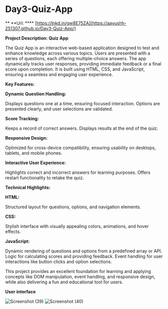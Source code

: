 # Day3-Quiz-App

** **Url: **** [https://lnkd.in/gw8E75ZA](https://aayushh-251307.github.io/Day3-Quiz-App/)

 
****Project Description: Quiz App****


The Quiz App is an interactive web-based application designed to test and enhance knowledge across various topics. Users are presented with a series of questions, each offering multiple-choice answers. The app dynamically tracks user responses, providing immediate feedback or a final score upon completion. It is built using HTML, CSS, and JavaScript, ensuring a seamless and engaging user experience.


******Key Features:******


**Dynamic Question Handling:**


Displays questions one at a time, ensuring focused interaction.
Options are presented clearly, and user selections are validated.

**Score Tracking:**

Keeps a record of correct answers.
Displays results at the end of the quiz.


**Responsive Design:**

Optimized for cross-device compatibility, ensuring usability on desktops, tablets, and mobile phones.


**Interactive User Experience:**

Highlights correct and incorrect answers for learning purposes.
Offers restart functionality to retake the quiz.

****Technical Highlights:****


**HTML:**

Structured layout for questions, options, and navigation elements.


**CSS:**

Stylish interface with visually appealing colors, animations, and hover effects.


**JavaScript:**


Dynamic rendering of questions and options from a predefined array or API.
Logic for calculating scores and providing feedback.
Event handling for user interactions like button clicks and option selections.



This project provides an excellent foundation for learning and applying concepts like DOM manipulation, event handling, and responsive design, while also delivering a fun and educational tool for users.



****User interface****

![Screenshot (39)](https://github.com/user-attachments/assets/25936434-c85f-4f03-9959-dfaa62ed0a18)
![Screenshot (40)](https://github.com/user-attachments/assets/22698f3a-d6e2-4078-a53e-1ce7e0e49d13)

